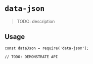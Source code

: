 # `data-json`

> TODO: description

## Usage

```
const dataJson = require('data-json');

// TODO: DEMONSTRATE API
```
